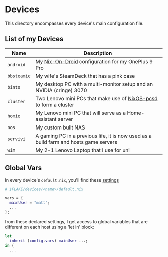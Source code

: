 # Devices

This directory encompasses every device's main configuration file.

## List of my Devices

| Name        | Description                                                                                             |
| ----------- | ------------------------------------------------------------------------------------------------------- |
| `android`   | My [Nix-On-Droid](https://github.com/nix-community/nix-on-droid) configuration for my OnePlus 9 Pro |
| `bbsteamie` | My wife's SteamDeck that has a pink case |
| `binto`     | My desktop PC with a multi-monitor setup and an NVIDIA (cringe) 3070 |
| `cluster`   | Two Lenovo mini PCs that make use of [NixOS-pcsd](https://github.com/matt1432/nixos-pcsd) to form a cluster |
| `homie`     | My Lenovo mini PC that will serve as a Home-assistant server |
| `nos`       | My custom built NAS |
| `servivi`   | A gaming PC in a previous life, it is now used as a build farm and hosts game servers |
| `wim`       | My 2-1 Lenovo Laptop that I use for uni |

## Global Vars

In every device's `default.nix`, you'll find these [settings](https://git.nelim.org/matt1432/nixos-configs/src/branch/master/common/vars/default.nix)

```nix
# $FLAKE/devices/<name>/default.nix

vars = {
  mainUser = "matt";
  ...
};
```

from these declared settings, I get access to global variables
that are different on each host using a 'let in' block:

```nix
let
  inherit (config.vars) mainUser ...;
in {
  ...
```
